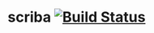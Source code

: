 # scriba  [![Build Status](https://travis-ci.org/collab-uniba/scriba.svg?branch=master)](https://travis-ci.org/collab-uniba/scriba)

